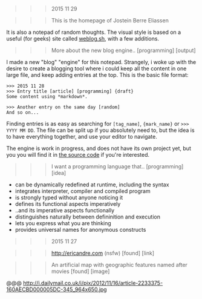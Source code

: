 >>> 2015 11 29

>>> <span id="about">This is the homepage of Jostein Berre Eliassen</span>

It is also a notepad of random thoughts. The visual style is based on a useful (for geeks) site called [weblog.sh](http://weblog.sh), with a few additions.

>>> More about the new blog engine.. [programming] [output]

I made a new "blog" "engine" for this notepad. Strangely, i woke up with the desire to create a blogging tool where i could keep all the content in one large file, and keep adding entries at the top. This is the basic file format:

    >>> 2015 11 28
    >>> Entry title [article] [programming] {draft}
    Some content using *markdown*.

    >>> Another entry on the same day [random]
    And so on...

Finding entries is as easy as searching for `[tag_name]`, `{mark_name}` or `>>> YYYY MM DD`. The file can be split up if you absolutely need to, but the idea is to have everything together, and use your editor to navigate.

The engine is work in progress, and does not have its own project yet, but you you will find it in [the source code](//github.com/jbe/jbe.github.com) if you're interested.

>>> I want a programming language that..  [programming] [idea]

- can be dynamically redefined at runtime, including the syntax
- integrates interpreter, compiler and compiled program
- is strongly typed without anyone noticing it
- defines its functional aspects imperatively
- ..and its imperative aspects functionally
- distinguishes naturally between defininition and execution
- lets you express what you are thinking
- provides universal names for anonymous constructs

>>> 2015 11 27

>>> <http://ericandre.com> (nsfw) [found] [link]

>>> An artificial map with geographic features named after movies [found] [image]

@@@ http://i.dailymail.co.uk/i/pix/2012/11/16/article-2233375-160AECBD000005DC-345_964x650.jpg
